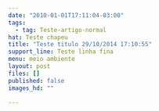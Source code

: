 ```yaml
---
date: "2010-01-01T17:11:04-03:00"
tags:
  - tag: Teste-artigo-normal
hat: Teste chapeu
title: "Teste titulo 29/10/2014 17:10:55"
support_line: Teste linha fina
menu: meio ambiente
layout: post
files: []
published: false
images_hd: ""

---
```

